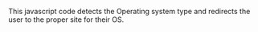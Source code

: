 This javascript code detects the Operating system type and redirects the user to the proper site
for their OS.
